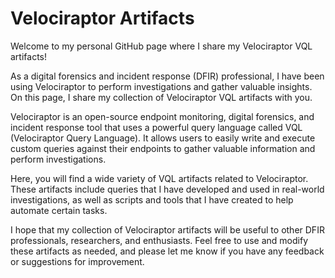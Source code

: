 # Velociraptor Artifacts

Welcome to my personal GitHub page where I share my Velociraptor VQL artifacts!

As a digital forensics and incident response (DFIR) professional, I have been using Velociraptor to perform investigations and gather valuable insights. On this page, I share my collection of Velociraptor VQL artifacts with you.

Velociraptor is an open-source endpoint monitoring, digital forensics, and incident response tool that uses a powerful query language called VQL (Velociraptor Query Language). It allows users to easily write and execute custom queries against their endpoints to gather valuable information and perform investigations.

Here, you will find a wide variety of VQL artifacts related to Velociraptor. These artifacts include queries that I have developed and used in real-world investigations, as well as scripts and tools that I have created to help automate certain tasks.

I hope that my collection of Velociraptor artifacts will be useful to other DFIR professionals, researchers, and enthusiasts. Feel free to use and modify these artifacts as needed, and please let me know if you have any feedback or suggestions for improvement.
